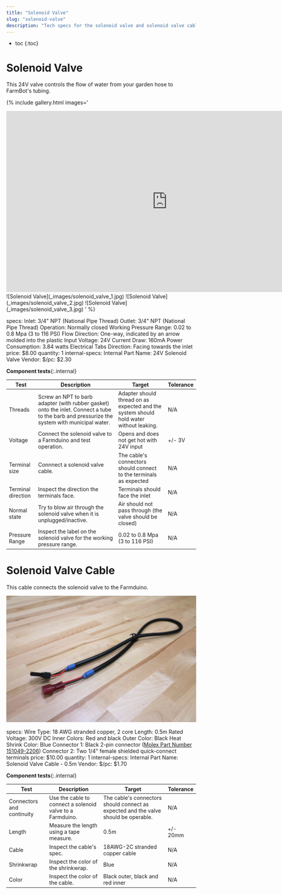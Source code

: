 ```yaml
---
title: "Solenoid Valve"
slug: "solenoid-valve"
description: "Tech specs for the solenoid valve and solenoid valve cable in FarmBot Genesis. Visit [our shop](http://shop.farm.bot) to purchase parts."
---
```


* toc
{:toc}

# Solenoid Valve

This 24V valve controls the flow of water from your garden hose to FarmBot's tubing.

{% include gallery.html images='
<iframe width="854" height="480" src="https://www.youtube.com/embed/MkIYGSv_tdA" frameborder="0" allow="accelerometer; autoplay; clipboard-write; encrypted-media; gyroscope; picture-in-picture" allowfullscreen></iframe>
![Solenoid Valve](_images/solenoid_valve_1.jpg)
![Solenoid Valve](_images/solenoid_valve_2.jpg)
![Solenoid Valve](_images/solenoid_valve_3.jpg)
' %}

specs:
  Inlet: 3/4" NPT (National Pipe Thread)
  Outlet: 3/4" NPT (National Pipe Thread)
  Operation: Normally closed
  Working Pressure Range: 0.02 to 0.8 Mpa (3 to 116 PSI)
  Flow Direction: One-way, indicated by an arrow molded into the plastic
  Input Voltage: 24V
  Current Draw: 160mA
  Power Consumption: 3.84 watts
  Electrical Tabs Direction: Facing towards the inlet
  price: $8.00
  quantity: 1
internal-specs:
  Internal Part Name: 24V Solenoid Valve
  Vendor: 
  $/pc: $2.30

**Component tests**{:.internal}

|Test         |Description  |Target       |Tolerance    |
|-------------|-------------|-------------|-------------|
|Threads      |Screw an NPT to barb adapter (with rubber gasket) onto the inlet. Connect a tube to the barb and pressurize the system with municipal water.|Adapter should thread on as expected and the system should hold water without leaking.|N/A
|Voltage      |Connect the solenoid valve to a Farmduino and test operation.|Opens and does not get hot with 24V input|+/- 3V
|Terminal size|Connnect a solenoid valve cable.|The cable's connectors should connect to the terminals as expected|N/A
|Terminal direction|Inspect the direction the terminals face.|Terminals should face the inlet|N/A
|Normal state |Try to blow air through the solenoid valve when it is unplugged/inactive.|Air should not pass through (the valve should be closed)|N/A
|Pressure Range|Inspect the label on the solenoid valve for the working pressure range.|0.02 to 0.8 Mpa<br>(3 to 116 PSI)|N/A

# Solenoid Valve Cable

This cable connects the solenoid valve to the Farmduino.

![Solenoid Valve Cable](_images/solenoid_valve_cable.jpg)

specs:
  Wire Type: 18 AWG stranded copper, 2 core
  Length: 0.5m
  Rated Voltage: 300V DC
  Inner Colors: Red and black
  Outer Color: Black
  Heat Shrink Color: Blue
  Connector 1: Black 2-pin connector ([Molex Part Number 151049-2206](https://www.molex.com/molex/products/datasheet.jsp?part=active/1510492206_CRIMP_HOUSINGS.xml))
  Connector 2: Two 1/4" female shielded quick-connect terminals
  price: $10.00
  quantity: 1
internal-specs:
  Internal Part Name: Solenoid Valve Cable - 0.5m
  Vendor: 
  $/pc: $1.70

**Component tests**{:.internal}

|Test         |Description  |Target       |Tolerance    |
|-------------|-------------|-------------|-------------|
|Connectors and continuity|Use the cable to connect a solenoid valve to a Farmduino.|The cable's connectors should connect as expected and the valve should be operable.|N/A
|Length       |Measure the length using a tape measure.|0.5m|+/- 20mm
|Cable        |Inspect the cable's spec.|18AWG-2C stranded copper cable|N/A
|Shrinkwrap   |Inspect the color of the shrinkwrap.|Blue|N/A
|Color        |Inspect the color of the cable.|Black outer, black and red inner|N/A
